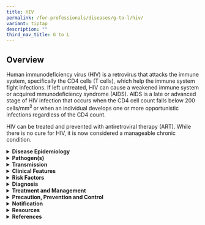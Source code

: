 ```yaml
---
title: HIV
permalink: /for-professionals/diseases/g-to-l/hiv/
variant: tiptap
description: ""
third_nav_title: G to L
---
```

<h2>Overview</h2>
<p>Human immunodeficiency virus (HIV) is a retrovirus that attacks the immune
system, specifically the CD4 cells (T cells), which help the immune system
fight infections. If left untreated, HIV can cause a weakened immune system
or acquired mmunodeficiency syndrome (AIDS). AIDS is a late or advanced
stage of HIV infection that occurs when the CD4 cell count falls below
200 cells/mm<sup>3 </sup>or when an individual develops one or more opportunistic
infections regardless of the CD4 count.</p>
<p>HIV can be treated and prevented with antiretroviral therapy (ART). While
there is no cure for HIV, it is now considered a manageable chronic condition.</p>
<div data-type="detailGroup" class="isomer-accordion isomer-accordion-white">
<details class="isomer-details">
<summary><strong>Disease Epidemiology</strong>
</summary>
<div data-type="detailsContent" class="isomer-details-content">
<p>According to the UNAIDS, approximately 1.3 million people are diagnosed
with HIV worldwide and 630,000 people died of AIDS-related illness in 2022.
It disproportionately affects resource-poor countries and certain groups
of populations, including men who have sex with men (MSM), sex workers
and their clients, and people who inject drugs.</p>
<p>In 2022, there were 202 new cases of HIVinfections&nbsp;reported among
Singapore residents. 51% of the new cases had late-stage HIV infection&nbsp;when
they were diagnosed. Sexual intercourse remains the main mode of HIV transmission,
accounting for 93% of cases. Heterosexual transmission accounted for 37%
of all cases, while 51% and 4% of cases were due to homosexual and bisexual
transmissions respectively.&nbsp;&nbsp;</p>
</div>
</details>
<details class="isomer-details">
<summary><strong>Pathogen(s)</strong>
</summary>
<div data-type="detailsContent" class="isomer-details-content">
<p>Human Immunodeficiency Virus I and II</p>
</div>
</details>
<details class="isomer-details">
<summary><strong>Transmission</strong>
</summary>
<div data-type="detailsContent" class="isomer-details-content">
<p>HIV is primarily transmitted through contact with certain bodily fluids
(blood, breast milk, semen and vaginal fluids) from a person with HIV,
sharing of contaminated needles and syringes, and from mother to child
during childbirth or breastfeeding.</p>
<p><strong>Incubation period:</strong> The time from infection to development
of detectable antibodies is generally 1 to 3months. Between 1 and 6 weeks
(median 3 weeks) after exposure to HIV, some infected individuals may develop
a mononucleosis-like illness referred to as the acute retroviral syndrome.
Without treatment, about half of infected adults will develop AIDS within
10 years after infection.</p>
<p><strong>Infectious period:</strong> Infectious throughout the entire duration
of the infection, but most infectious during the period of seroconversion
and untreated late-stage disease when the viral load (measured as number
of HIV copies/ml plasma) is very high. However, if patient achieves durable
viral suppression on treatment, they will not be able to transmit the virus
to their sexual partner, a concept known as undetectable equals untransmittable
(U=U).</p>
</div>
</details>
<details class="isomer-details">
<summary><strong>Clinical Features</strong>
</summary>
<div data-type="detailsContent" class="isomer-details-content">
<p>HIV infection progresses through four different stages:</p>
<ul data-tight="true" class="tight">
<li>
<p><u>Seroconversion illness/Acute retroviral syndrome</u>
</p>
</li>
<li>
<p>Mononucleosis-like illness. Combination of more than one of the following
symptoms: fever, adenopathy, rash, sore throat, myalgia, diarrhoea, nausea,
vomiting, headache, weight loss or oral thrush. Some have oral and genital
ulcerations and neurological illnesses (e.g. aseptic meningitis). The symptoms
usually resolve spontaneously in most patients. Majority of infected cases
experience this but condition is under-diagnosed. The median duration is
20 days (range from &lt;1 week to 3 months).</p>
</li>
<li>
<p><u>Asymptomatic (“latent”) disease</u>
<br>No specific symptoms or signs of infection, but active viral replication
and immune destruction (declining CD4 counts) is occurring throughout this
period. Lymphadenopathy (often not noticed by patient) is usually present.</p>
</li>
<li>
<p><u>Symptomatic disease</u>
<br>Symptoms include: Fever, weight loss, persistent generalised lymphadenopathy,
skin and oral conditions (oral thrush, hairy leukoplakia, herpes zoster,
recurrent herpes simplex) and immunological conditions (e.g. idiopathic
thrombocytopenic purpura, multiple drug allergies)</p>
</li>
<li>
<p><u>AIDS</u>
</p>
<p>The development of a specific indicator disease including:</p>
<ul data-tight="true" class="tight">
<li>
<p>Viral: Persistent HSV ulceration (&gt;1 month); CMV retinitis or disease
other than liver, spleen, lymph node involvement.</p>
</li>
<li>
<p>Bacterial: tuberculosis (esp. extrapulmonary); atypical mycobacteria infections;
recurrent bacterial pneumonia (2 or more episodes in one year); recurrent
non-typhoid-salmonella septicaemia.</p>
</li>
<li>
<p>Fungi: oesophageal candidiasis; cryptococcal meningitis; histoplasmosis
(extra-pulmonary); Pneumocystis&nbsp;<em>jiroveci&nbsp;</em>pneumonia.</p>
</li>
<li>
<p>Protozoa: cerebral toxoplasmosis; cryptosporidial diarrhoea.</p>
</li>
<li>
<p>Selected tumours (e.g. non-Hodgkin’s lymphoma, CNS lymphoma, Kaposi’s
sarcoma, cervical cancer)</p>
</li>
<li>
<p>Others: wasting; dementia; progressive multi-focal leucoencepholopathy)</p>
</li>
</ul>
</li>
</ul>
</div>
</details>
<details class="isomer-details">
<summary><strong>Risk Factors</strong>
</summary>
<div data-type="detailsContent" class="isomer-details-content">
<p>Risk factors include:</p>
<ul data-tight="true" class="tight">
<li>
<p>Unprotected sex with a person who has a HIV detectable viral load;</p>
</li>
<li>
<p>Having multiple sex partners;</p>
</li>
<li>
<p>Inconsistent condom use if the relationship is not monogamous;</p>
</li>
<li>
<p>Engaging in sexual activities under the influence of alcohol or other
drugs;</p>
</li>
<li>
<p>Sharing needles, syringes or other drug injection equipment;</p>
</li>
<li>
<p>Persons who exchange sex for money or drugs; or</p>
</li>
<li>
<p>History or current presence of other STIs.</p>
</li>
</ul>
</div>
</details>
<details class="isomer-details">
<summary><strong>Diagnosis</strong>
</summary>
<div data-type="detailsContent" class="isomer-details-content">
<p>HIV testing can be classified into rapid and conventional. Rapid point-of-care
tests (POCT) tests can be done directly at the site and yield results in
15 to 20 minutes. If a rapid HIV test returns positive, a separate blood
sample for a confirmatory HIV lab test must be done before the diagnosis
can be confirmed. Conventional tests are those in which blood is collected
and then sent to the laboratory for testing. Results from conventional
tests are typically available from a few hours to a few days. HIV self-testing
kits are also available as of August 2022 as part of a pilot programme.</p>
<p>HIV tests are very accurate, but no test can detect the virus immediately
after infection. The window period varies from person to person and is
also dependent on the type of HIV test. A negative test should be repeated
one and three months after the last high-risk exposure for confirmation.</p>
<p>Refer to <a href="https://www.ncid.sg/About-NCID/OurDepartments/Documents/2023%20NHIVP%20HIV%20testing%20recommendations.pdf" rel="noopener noreferrer nofollow" target="_blank">NHIVP’s HIV Testing Recommendations</a> for
more information.</p>
</div>
</details>
<details class="isomer-details">
<summary><strong>Treatment and Management</strong>
</summary>
<div data-type="detailsContent" class="isomer-details-content">
<p>ART is recommended for all individuals with HIV, regardless of CD4 cell
count. It should be started for all individuals within two weeks of presentation
to care, barring several exceptions:</p>
<ul data-tight="true" class="tight">
<li>
<p><strong>Tuberculosis (TB):</strong>&nbsp; ART should be started within
2 weeks of TB treatment initiation for patients with a CD4 count less than
50 cells/mm<sup>3</sup>, and started within 2–8 weeks of TB treatment initiation
if the CD4 count is more than 50 cells/mm<sup>3</sup>.</p>
</li>
<li>
<p><strong>CMV Retinitis</strong>: Initiation of ART should be individualised.
Joint management by a HIV physician and an ophthalmologist with expertise
in managing CMV retinitis is required.</p>
</li>
<li>
<p><strong>CNS Opportunistic Infections (OIs)</strong>: ART should be delayed
in patients with CNS OIs until specific treatment for these OIs has been
initiated, and clinical improvement observed.</p>
</li>
</ul>
<p><strong>The goals of ART treatment are to:</strong>
</p>
<ul data-tight="true" class="tight">
<li>
<p>Achieve undetectable HIV viral loads;</p>
</li>
<li>
<p>To reduce HIV-associated morbidity;</p>
</li>
<li>
<p>Prolong the duration and quality of survival; and</p>
</li>
<li>
<p>Prevent HIV transmission (also known as Treatment as Prevention, TasP).</p>
</li>
</ul>
<p>To learn more about TasP, please click&nbsp;<a href="https://www.ncid.sg/About-NCID/OurDepartments/Documents/Treatment%20as%20Prevention%2c%20U=U.pdf" rel="noopener noreferrer nofollow" target="_blank">here</a>.</p>
<p>Refer to <a href="https://www.ncid.sg/About-NCID/OurDepartments/Documents/NHIVP%20ART%20Recommendations%202023_final.pdf" rel="noopener noreferrer nofollow" target="_blank">NHIVP’s ART Recommendations</a> for
more information.</p>
</div>
</details>
<details class="isomer-details">
<summary><strong>Precaution, Prevention and Control</strong>
</summary>
<div data-type="detailsContent" class="isomer-details-content">
<p>The NHIVP recommends people aged 21 years old and above or those who are
sexually active should undergo HIV testing at least once in their lifetime.
HIV testing is also recommended for the following persons:</p>
<ul data-tight="true" class="tight">
<li>
<p>People diagnosed with TB;</p>
</li>
<li>
<p>People seeking treatment for STIs;</p>
</li>
<li>
<p>Individuals with symptoms suggesting HIV-related illnesses and AIDS-defining
illnesses;</p>
</li>
<li>
<p>Pregnant women at their first antenatal visit; or</p>
</li>
<li>
<p>Individuals at risk of HIV infection based on their behaviours.</p>
</li>
</ul>
<p>Repeat screening should be performed at least annually for the following
populations with high-risk behaviours:</p>
<ul data-tight="true" class="tight">
<li>
<p>Sexual partners of HIV-infected persons whose viral load is above the
limit of detection, especially if RNA is more than 200 copies/ml;</p>
</li>
<li>
<p>Persons who are currently on pre-exposure prophylaxis (PrEP);</p>
</li>
<li>
<p>Persons seeking treatment for or diagnosed with STIs (including viral
hepatitis) should be routinely screened at each visit for a new complaint;</p>
</li>
<li>
<p>Persons who exchange sex for money, and the partners of such persons;</p>
</li>
<li>
<p>Persons with a history of injection drug use or who engage in sexual activities
under the influence of alcohol or other drugs, and the partners of such
persons;</p>
</li>
<li>
<p>Persons with multiple sexual partners; and</p>
</li>
<li>
<p>More frequent screening than annual for certain individuals might be indicated
based on risk behaviours.</p>
</li>
</ul>
<p>Prevention of HIV:</p>
<ul data-tight="true" class="tight">
<li>
<p>Consistent and correct use of condoms when engaging in sexual activity;&nbsp;</p>
</li>
<li>
<p>Limit the number of sex partners;</p>
</li>
<li>
<p>Get tested for STIs and HIV regularly;</p>
</li>
<li>
<p>Consider taking PrEP and post-exposure prophylaxis (PEP) for individuals
at risk of HIV infection; and</p>
</li>
<li>
<p>Do not inject drugs.</p>
</li>
</ul>
<p>Management of sexual contacts</p>
<p>HIV-infected patients should be encouraged to inform their partners and
refer them for counselling and testing. This can be assisted by medical
social workers and counsellors.</p>
</div>
</details>
<details class="isomer-details">
<summary><strong>Notification</strong>
</summary>
<div data-type="detailsContent" class="isomer-details-content">
<p>HIV is a notifiable disease.</p>
<ul data-tight="true" class="tight">
<li>
<p>Who to notify:</p>
<ul data-tight="true" class="tight">
<li>
<p>Medical practitioners and laboratories.</p>
</li>
</ul>
</li>
<li>
<p>When to notify:</p>
<ul data-tight="true" class="tight">
<li>
<p>Medical practitioners: on clinical suspicion.</p>
</li>
<li>
<p>Laboratories: on laboratory confirmation.</p>
</li>
</ul>
</li>
<li>
<p>How to notify:</p>
<ul data-tight="true" class="tight">
<li>
<p>Call Surveillance Duty Officer, Communicable Diseases Group; and</p>
</li>
<li>
<p>Submit MD131 Notification of Infectious Diseases Form via CDLENS (<a rel="noopener noreferrer nofollow" target="_blank">http://www.cdlens.moh.gov.sg</a>)
or fax (6221-5528/38/67).</p>
</li>
</ul>
</li>
<li>
<p>Notification timeline:</p>
<ul data-tight="true" class="tight">
<li>
<p>Within 72 hours from time of diagnosis.</p>
</li>
</ul>
</li>
</ul>
</div>
</details>
<details class="isomer-details">
<summary><strong>Resources</strong>
</summary>
<div data-type="detailsContent" class="isomer-details-content">
<p>Please refer to <a href="https://www.moh.gov.sg/resources-statistics" rel="noopener noreferrer nofollow" target="_blank">MOH’s website</a> for
the updates on the HIV/AIDS situation in Singapore.</p>
<p>Please refer to the <a href="https://www.ncid.sg/About-NCID/OurDepartments/Pages/National-HIV-Programme.aspx" rel="noopener noreferrer nofollow" target="_blank">NHIVP’s website</a> for
national guidelines and recommendations on:</p>
<ul data-tight="true" class="tight">
<li>
<p>HIV Testing</p>
</li>
<li>
<p>PrEP Guidance</p>
</li>
<li>
<p>ART Recommendations</p>
</li>
<li>
<p>Primary Care Recommendations</p>
</li>
</ul>
</div>
</details>
<details class="isomer-details">
<summary><strong>References</strong>
</summary>
<div data-type="detailsContent" class="isomer-details-content">
<ul data-tight="true" class="tight">
<li>
<p>Department of Sexually Transmitted Infections Control (DSC). STI management
guidelines 7<sup>th</sup> edition. 2021.</p>
</li>
<li>
<p>Joint United Nations Programme on HIV/AIDS (UNAIDS). Global HIV &amp;
AIDS statistics — 2022 fact sheet. In: UNAIDS Global HIV &amp; AIDS statistics
[Internet]. 2022.</p>
</li>
</ul>
</div>
</details>
</div>
<p></p>